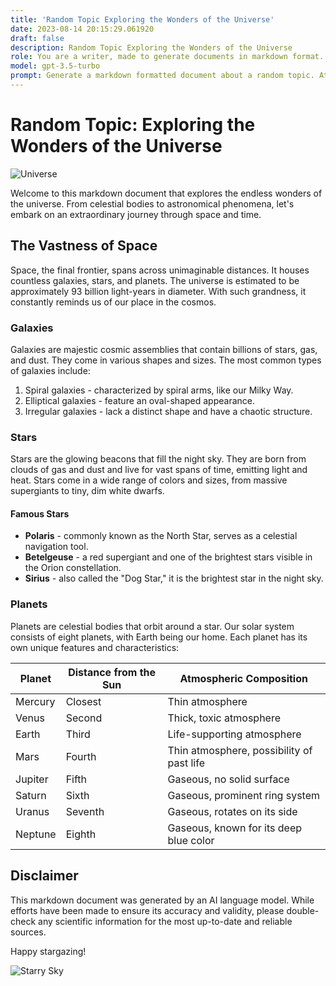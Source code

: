 ```yaml
---
title: 'Random Topic Exploring the Wonders of the Universe'
date: 2023-08-14 20:15:29.061920
draft: false
description: Random Topic Exploring the Wonders of the Universe
role: You are a writer, made to generate documents in markdown format. It is very important that all of the documents you generate are in valid markdown format.
model: gpt-3.5-turbo
prompt: Generate a markdown formatted document about a random topic. At the bottom, include a disclaimer explaining that the document was generated by you. The first line of the document should be the title. Make sure that the entire document is in proper markdown format, using a mix of various tags to make the document visually appealing.
---
```


# Random Topic: Exploring the Wonders of the Universe

![Universe](https://images.unsplash.com/photo-1542281286-9e0a16bb7366)

Welcome to this markdown document that explores the endless wonders of the universe. From celestial bodies to astronomical phenomena, let's embark on an extraordinary journey through space and time.

## The Vastness of Space

Space, the final frontier, spans across unimaginable distances. It houses countless galaxies, stars, and planets. The universe is estimated to be approximately 93 billion light-years in diameter. With such grandness, it constantly reminds us of our place in the cosmos.

### Galaxies

Galaxies are majestic cosmic assemblies that contain billions of stars, gas, and dust. They come in various shapes and sizes. The most common types of galaxies include:

1. Spiral galaxies - characterized by spiral arms, like our Milky Way.
2. Elliptical galaxies - feature an oval-shaped appearance.
3. Irregular galaxies - lack a distinct shape and have a chaotic structure.

### Stars

Stars are the glowing beacons that fill the night sky. They are born from clouds of gas and dust and live for vast spans of time, emitting light and heat. Stars come in a wide range of colors and sizes, from massive supergiants to tiny, dim white dwarfs.

#### Famous Stars

- **Polaris** - commonly known as the North Star, serves as a celestial navigation tool.
- **Betelgeuse** - a red supergiant and one of the brightest stars visible in the Orion constellation.
- **Sirius** - also called the "Dog Star," it is the brightest star in the night sky.

### Planets

Planets are celestial bodies that orbit around a star. Our solar system consists of eight planets, with Earth being our home. Each planet has its own unique features and characteristics:

Planet | Distance from the Sun | Atmospheric Composition
--- | --- | ---
Mercury | Closest | Thin atmosphere
Venus | Second | Thick, toxic atmosphere
Earth | Third | Life-supporting atmosphere
Mars | Fourth | Thin atmosphere, possibility of past life
Jupiter | Fifth | Gaseous, no solid surface
Saturn | Sixth | Gaseous, prominent ring system
Uranus | Seventh | Gaseous, rotates on its side
Neptune | Eighth | Gaseous, known for its deep blue color

## Disclaimer

This markdown document was generated by an AI language model. While efforts have been made to ensure its accuracy and validity, please double-check any scientific information for the most up-to-date and reliable sources.

Happy stargazing!

![Starry Sky](https://images.unsplash.com/photo-1549829971-7b1ebee7ac39)